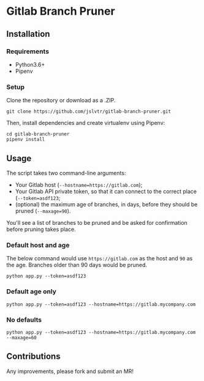 # Gitlab Branch Pruner

## Installation

### Requirements

* Python3.6+
* Pipenv

### Setup

Clone the repository or download as a .ZIP.

```
git clone https://github.com/jslvtr/gitlab-branch-pruner.git
```

Then, install dependencies and create virtualenv using Pipenv:

```
cd gitlab-branch-pruner
pipenv install
```

## Usage

The script takes two command-line arguments:

* Your Gitlab host (`--hostname=https://gitlab.com`);
* Your Gitlab API private token, so that it can connect to the correct place (`--token=asdf123`;
* (optional) the maximum age of branches, in days, before they should be pruned (`--maxage=90`).

You'll see a list of branches to be pruned and be asked for confirmation before pruning takes place.

### Default host and age

The below command would use `https://gitlab.com` as the host and `90` as the age. Branches older than 90 days would be pruned.

```
python app.py --token=asdf123
```

### Default age only

```
python app.py --token=asdf123 --hostname=https://gitlab.mycompany.com
```

### No defaults

```
python app.py --token=asdf123 --hostname=https://gitlab.mycompany.com --maxage=60
```

## Contributions

Any improvements, please fork and submit an MR!
